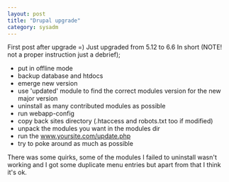 ```yaml
---
layout: post
title: "Drupal upgrade"
category: sysadm
---
```


First post after upgrade =)
Just upgraded from 5.12 to 6.6
In short (NOTE! not a proper instruction just a debrief); 

 * put in offline mode
 * backup database and htdocs
 * emerge new version 
 * use 'updated' module to find the correct modules version for the new major version
 * uninstall as many contributed modules as possible
 * run webapp-config
 * copy back sites directory (.htaccess and robots.txt too if modified)
 * unpack the modules you want in the modules dir
 * run the www.yoursite.com/update.php
 * try to poke around as much as possible

There was some quirks, some of the modules I failed to uninstall wasn't working and I got some duplicate menu entries but apart from that I think it's ok. 
